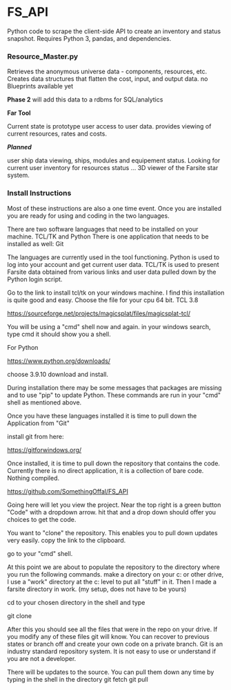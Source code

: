 # FS_API
Python code to scrape the client-side API to create an inventory and status snapshot.
Requires Python 3, pandas, and dependencies.


### Resource_Master.py ###
Retrieves the anonymous universe data - components, resources, etc.
Creates data structures that flatten the cost, input, and output data.
no Blueprints available yet

**Phase 2** will add this data to a rdbms for SQL/analytics


**Far Tool**

Current state is prototype user access to user data.
provides viewing of current resources, rates and costs.

***Planned***

user ship data viewing, ships, modules and equipement status.
Looking for current user inventory for resources status ...
3D viewer of the Farsite star system.

### Install Instructions ###

Most of these instructions are also a one time event.  Once you are installed you are ready for using and coding in the two languages.

There are two software languages that need to be installed on your machine.
TCL/TK  and  Python
There is one application that needs to be installed as well:
Git

The languages are currently used in the tool functioning.
Python is used to log into your account and get current user data.
TCL/TK  is used to present Farsite data obtained from various links and user data pulled down by the Python login script.

Go to the link to install tcl/tk  on your windows machine.
I find this installation is quite good and easy.
Choose the file for your cpu 64 bit.  TCL  3.8

https://sourceforge.net/projects/magicsplat/files/magicsplat-tcl/

You will be using a  "cmd" shell now and again.  in your windows search,  type  cmd  it should show you a shell.

For Python

https://www.python.org/downloads/

choose  3.9.10   download and install.

During installation there may be some messages that packages are missing and to use "pip" to update Python. These commands are run in your "cmd"  shell as mentioned above.

Once you have these languages installed it is time to pull down the Application from "Git"

install git from here:

https://gitforwindows.org/

Once installed, it is time to pull down the repository that contains the code.  Currently there is no direct application, it is a collection of bare code.  Nothing compiled.

https://github.com/SomethingOffal/FS_API

Going here will let you view the project. Near the top right is a green button "Code"  with a dropdown arrow.
hit that and a drop down should offer you choices to get the code.

You want to "clone"  the repository.  This enables you to pull down updates very easily.
copy the link to the clipboard.

go to your "cmd"  shell.

At this point we are about to populate the repository to the directory where you run the following commands.
make a directory on your c: or other drive,  I use a "work" directory at the c:  level to put all "stuff" in it.  Then I made a farsite directory in work. (my setup, does not have to be yours)

cd to your chosen directory in the shell and type

git clone <pasted address>

After this you should see all the files that were in the repo on your drive.  If you modify any of these files git will know.  You can recover to previous states or branch off and create your own code on a private branch.  Git is an industry standard repository system.  It is not easy to use or understand if you are not a developer.

There will be updates to the source.  You can pull them down any time by typing in the shell in the directory
git fetch
git pull

